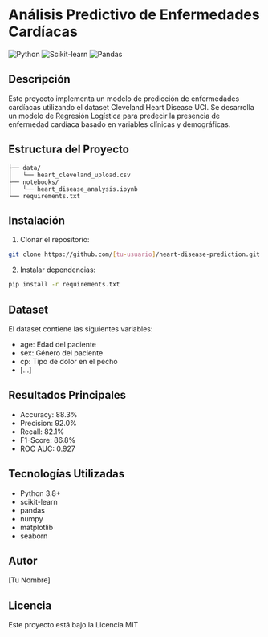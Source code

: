 # Análisis Predictivo de Enfermedades Cardíacas
![Python](https://img.shields.io/badge/Python-3.8%2B-blue)
![Scikit-learn](https://img.shields.io/badge/Scikit--learn-0.24%2B-orange)
![Pandas](https://img.shields.io/badge/Pandas-1.2%2B-green)

## Descripción
Este proyecto implementa un modelo de predicción de enfermedades cardíacas utilizando el dataset Cleveland Heart Disease UCI. Se desarrolla un modelo de Regresión Logística para predecir la presencia de enfermedad cardíaca basado en variables clínicas y demográficas.

## Estructura del Proyecto
```
├── data/
│   └── heart_cleveland_upload.csv
├── notebooks/
│   └── heart_disease_analysis.ipynb
└── requirements.txt
```

## Instalación
1. Clonar el repositorio:
```bash
git clone https://github.com/[tu-usuario]/heart-disease-prediction.git
```

2. Instalar dependencias:
```bash
pip install -r requirements.txt
```

## Dataset
El dataset contiene las siguientes variables:
- age: Edad del paciente
- sex: Género del paciente
- cp: Tipo de dolor en el pecho
- [...]

## Resultados Principales
- Accuracy: 88.3%
- Precision: 92.0%
- Recall: 82.1%
- F1-Score: 86.8%
- ROC AUC: 0.927

## Tecnologías Utilizadas
- Python 3.8+
- scikit-learn
- pandas
- numpy
- matplotlib
- seaborn

## Autor
[Tu Nombre]

## Licencia
Este proyecto está bajo la Licencia MIT
